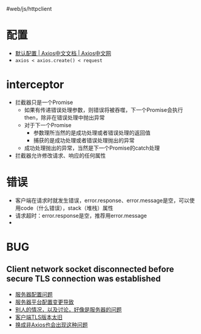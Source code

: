 #web/js/httpclient 

# 配置
- [默认配置 | Axios中文文档 | Axios中文网](https://www.axios-http.cn/docs/config_defaults#%E9%85%8D%E7%BD%AE%E7%9A%84%E4%BC%98%E5%85%88%E7%BA%A7)
- `axios < axios.create() < request`

# interceptor
- 拦截器只是一个Promise
	- 如果有传递错误处理参数，则错误将被吞噬，下一个Promise会执行then，除非在错误处理中抛出异常
	- 对于下一个Promise
		- 参数理所当然的是成功处理或者错误处理的返回值
		- 捕获的是成功处理或者错误处理抛出的异常
	- 成功处理抛出的异常，当然是下一个Promise的catch处理
- 拦截器允许修改请求、响应的任何属性

# 错误
- 客户端在请求时就发生错误，error.response、error.message是空，可以使用code（什么错误），stack（堆栈）属性
- 请求超时：error.response是空，推荐用error.message
- 



# BUG
## Client network socket  disconnected before secure TLS connection was established

- [服务器配置问题](https://stackoverflow.com/questions/67579933/https-post-via-axios-throwing-error-client-network-socket-disconnected-eproto)
- [服务器平台配置变更导致](https://www.workerman.net/q/9255)
- [别人的情况，以及讨论，好像是服务器的问题](https://community.fly.io/t/error-client-network-socket-disconnected-before-secure-tls-connection-was-established/3911/7)
- [客户端TLS版本太旧](https://stackoverflow.com/questions/61402539/node-js-client-network-socket-disconnected-before-secure-tls-connection-was-es)
- [换成非Axios也会出现这种问题](https://stackoom.com/question/3mjsK)
